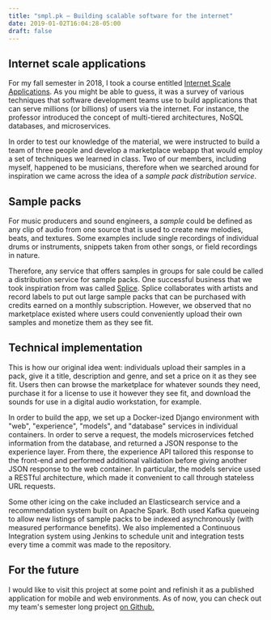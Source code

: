 ```yaml
---
title: "smpl.pk — Building scalable software for the internet"
date: 2019-01-02T16:04:28-05:00
draft: false
---
```

## Internet scale applications
For my fall semester in 2018, I took a course entitled <a href="https://github.com/thomaspinckney3/cs4501/">Internet Scale Applications</a>. As you might be able to guess, it was a survey of various techniques that software development teams use to build applications that can serve millions (or billions) of users via the internet. For instance, the professor introduced the concept of multi-tiered architectures, NoSQL databases, and microservices.

In order to test our knowledge of the material, we were instructed to build a team of three people and develop a marketplace webapp that would employ a set of techniques we learned in class. Two of our members, including myself, happened to be musicians, therefore when we searched around for inspiration we came across the idea of a _sample pack distribution service_.

## Sample packs
For music producers and sound engineers, a _sample_ could be defined as any clip of audio from one source that is used to create new melodies, beats, and textures. Some examples include single recordings of individual drums or instruments, snippets taken from other songs, or field recordings in nature.

Therefore, any service that offers samples in groups for sale could be called a distribution service for sample packs. One successful business that we took inspiration from was called <a href="https://splice.com">Splice</a>. Splice collaborates with artists and record labels to put out large sample packs that can be purchased with credits earned on a monthly subscription. However, we observed that no marketplace existed where users could conveniently upload their own samples and monetize them as they see fit.

## Technical implementation
This is how our original idea went: individuals upload their samples in a pack, give it a title, description and genre, and set a price on it as they see fit. Users then can browse the marketplace for whatever sounds they need, purchase it for a license to use it however they see fit, and download the sounds for use in a digital audio workstation, for example.

In order to build the app, we set up a Docker-ized Django environment with "web", "experience", "models", and "database" services in individual containers. In order to serve a request, the models microservices fetched information from the database, and returned a JSON response to the experience layer. From there, the experience API tailored this response to the front-end and performed additional validation before giving another JSON response to the web container. In particular, the models service used a RESTful architecture, which made it convenient to call through stateless URL requests.

Some other icing on the cake included an Elasticsearch service and a recommendation system built on Apache Spark. Both used Kafka queueing to allow new listings of sample packs to be indexed asynchronously (with measured performance benefits). We also implemented a Continuous Integration system using Jenkins to schedule unit and integration tests every time a commit was made to the repository.

## For the future
I would like to visit this project at some point and refinish it as a published application for mobile and web environments. As of now, you can check out my team's semester long project <a href="https://github.com/daedrika/smpl-pk/">on Github.</a>
